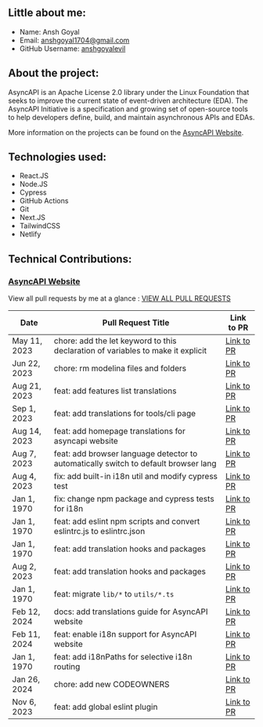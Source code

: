 

## Little about me:
- Name: Ansh Goyal
- Email: anshgoyal1704@gmail.com
- GitHub Username: [anshgoyalevil](https://github.com/anshgoyalevil)

## About the project:
AsyncAPI is an Apache License 2.0 library under the Linux Foundation that seeks to improve the current state of event-driven architecture (EDA). The AsyncAPI Initiative is a specification and growing set of open-source tools to help developers define, build, and maintain asynchronous APIs and EDAs.

More information on the projects can be found on the [AsyncAPI Website](https://www.asyncapi.com/).

## Technologies used:

- React.JS
- Node.JS
- Cypress
- GitHub Actions
- Git
- Next.JS
- TailwindCSS
- Netlify

## Technical Contributions:

### [AsyncAPI Website](https://github.com/asyncapi/website)

View all pull requests by me at a glance : [VIEW ALL PULL REQUESTS](https://github.com/asyncapi/website/pulls?q=is%3Apr+author%3Aanshgoyalevil+is%3Aclosed)


| Date | Pull Request Title | Link to PR |
| --- | --- | --- |
| May 11, 2023 | chore: add the let keyword to this declaration of variables to make it explicit | [Link to PR](https://github.com/asyncapi/website/pull/1638) |
| Jun 22, 2023 | chore: rm modelina files and folders | [Link to PR](https://github.com/asyncapi/website/pull/1739) |
| Aug 21, 2023 | feat: add features list translations | [Link to PR](https://github.com/asyncapi/website/pull/2074) |
| Sep 1, 2023 | feat: add translations for tools/cli page | [Link to PR](https://github.com/asyncapi/website/pull/2078) |
| Aug 14, 2023 | feat: add homepage translations for asyncapi website | [Link to PR](https://github.com/asyncapi/website/pull/2040) |
| Aug 7, 2023 | feat: add browser language detector to automatically switch to default browser lang | [Link to PR](https://github.com/asyncapi/website/pull/2022) |
| Aug 4, 2023 | fix: add built-in i18n util and modify cypress test | [Link to PR](https://github.com/asyncapi/website/pull/2030) |
| Jan 1, 1970 | fix: change npm package and cypress tests for i18n | [Link to PR](https://github.com/asyncapi/website/pull/2029) |
| Jan 1, 1970 | feat: add eslint npm scripts and convert eslintrc.js to eslintrc.json | [Link to PR](https://github.com/asyncapi/website/pull/1647) |
| Jan 1, 1970 | feat: add translation hooks and packages | [Link to PR](https://github.com/asyncapi/website/pull/1979) |
| Aug 2, 2023 | feat: add translation hooks and packages | [Link to PR](https://github.com/asyncapi/website/pull/1980) |
| Jan 1, 1970 | feat: migrate `lib/*` to `utils/*.ts` | [Link to PR](https://github.com/asyncapi/website/pull/2671) |
| Feb 12, 2024 | docs: add translations guide for AsyncAPI website | [Link to PR](https://github.com/asyncapi/website/pull/2130) |
| Feb 11, 2024 | feat: enable i18n support for AsyncAPI website | [Link to PR](https://github.com/asyncapi/website/pull/2184) |
| Jan 1, 1970 | feat: add i18nPaths for selective i18n routing | [Link to PR](https://github.com/asyncapi/website/pull/2131) |
| Jan 26, 2024 | chore: add new CODEOWNERS | [Link to PR](https://github.com/asyncapi/website/pull/2596) |
| Nov 6, 2023 | feat: add global eslint plugin | [Link to PR](https://github.com/asyncapi/website/pull/2288) |
